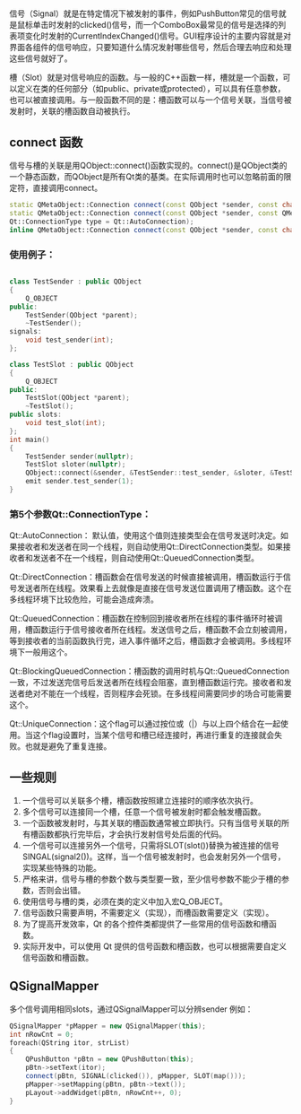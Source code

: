 ##
信号（Signal）就是在特定情况下被发射的事件，例如PushButton常见的信号就是鼠标单击时发射的clicked()信号，而一个ComboBox最常见的信号是选择的列表项变化时发射的CurrentIndexChanged()信号。GUI程序设计的主要内容就是对界面各组件的信号响应，只要知道什么情况发射哪些信号，然后合理去响应和处理这些信号就好了。

槽（Slot）就是对信号响应的函数。与一般的C++函数一样，槽就是一个函数，可以定义在类的任何部分（如public、private或protected），可以具有任意参数，也可以被直接调用。与一般函数不同的是：槽函数可以与一个信号关联，当信号被发射时，关联的槽函数自动被执行。

## connect 函数
信号与槽的关联是用QObject::connect()函数实现的。connect()是QObject类的一个静态函数，而QObject是所有Qt类的基类。在实际调用时也可以忽略前面的限定符，直接调用connect。

```c++
static QMetaObject::Connection connect(const QObject *sender, const char *signal,const QObject *receiver, const char *member, Qt::ConnectionType = Qt::AutoConnection);
static QMetaObject::Connection connect(const QObject *sender, const QMetaMethod &signal,const QObject *receiver, const QMetaMethod &method,
Qt::ConnectionType type = Qt::AutoConnection);
inline QMetaObject::Connection connect(const QObject *sender, const char *signal,const char *member, Qt::ConnectionType type = Qt::AutoConnection) const;
```
### 使用例子：
```c++

class TestSender : public QObject
{
    Q_OBJECT
public:
    TestSender(QObject *parent);
    ~TestSender();
signals:
    void test_sender(int);
};

class TestSlot : public QObject
{
    Q_OBJECT
public:
    TestSlot(QObject *parent);
    ~TestSlot();
public slots:
    void test_slot(int);
};
int main()
{
    TestSender sender(nullptr);
    TestSlot sloter(nullptr);
    QObject::connect(&sender, &TestSender::test_sender, &sloter, &TestSlot::test_slot);
    emit sender.test_sender(1);
}

```
### 第5个参数Qt::ConnectionType：
Qt::AutoConnection： 默认值，使用这个值则连接类型会在信号发送时决定。如果接收者和发送者在同一个线程，则自动使用Qt::DirectConnection类型。如果接收者和发送者不在一个线程，则自动使用Qt::QueuedConnection类型。

Qt::DirectConnection：槽函数会在信号发送的时候直接被调用，槽函数运行于信号发送者所在线程。效果看上去就像是直接在信号发送位置调用了槽函数。这个在多线程环境下比较危险，可能会造成奔溃。

Qt::QueuedConnection：槽函数在控制回到接收者所在线程的事件循环时被调用，槽函数运行于信号接收者所在线程。发送信号之后，槽函数不会立刻被调用，等到接收者的当前函数执行完，进入事件循环之后，槽函数才会被调用。多线程环境下一般用这个。

Qt::BlockingQueuedConnection：槽函数的调用时机与Qt::QueuedConnection一致，不过发送完信号后发送者所在线程会阻塞，直到槽函数运行完。接收者和发送者绝对不能在一个线程，否则程序会死锁。在多线程间需要同步的场合可能需要这个。

Qt::UniqueConnection：这个flag可以通过按位或（|）与以上四个结合在一起使用。当这个flag设置时，当某个信号和槽已经连接时，再进行重复的连接就会失败。也就是避免了重复连接。

## 一些规则

1. 一个信号可以关联多个槽，槽函数按照建立连接时的顺序依次执行。
2. 多个信号可以连接同一个槽，任意一个信号被发射时都会触发槽函数。
3. 一个函数被发射时，与其关联的槽函数通常被立即执行。只有当信号关联的所有槽函数都执行完毕后，才会执行发射信号处后面的代码。
4. 一个信号可以连接另外一个信号，只需将SLOT(slot())替换为被连接的信号SINGAL(signal2())。这样，当一个信号被发射时，也会发射另外一个信号，实现某些特殊的功能。
5. 严格来讲，信号与槽的参数个数与类型要一致，至少信号参数不能少于槽的参数，否则会出错。
6. 使用信号与槽的类，必须在类的定义中加入宏Q_OBJECT。
7. 信号函数只需要声明，不需要定义（实现），而槽函数需要定义（实现）。
8. 为了提高开发效率，Qt 的各个控件类都提供了一些常用的信号函数和槽函数。
9. 实际开发中，可以使用 Qt 提供的信号函数和槽函数，也可以根据需要自定义信号函数和槽函数。

## QSignalMapper
多个信号调用相同slots，通过QSignalMapper可以分辨sender
例如：
```c++
QSignalMapper *pMapper = new QSignalMapper(this);
int nRowCnt = 0;
foreach(QString itor, strList)
{
    QPushButton *pBtn = new QPushButton(this);
    pBtn->setText(itor);
    connect(pBtn, SIGNAL(clicked()), pMapper, SLOT(map()));
    pMapper->setMapping(pBtn, pBtn->text());
    pLayout->addWidget(pBtn, nRowCnt++, 0);
}

```